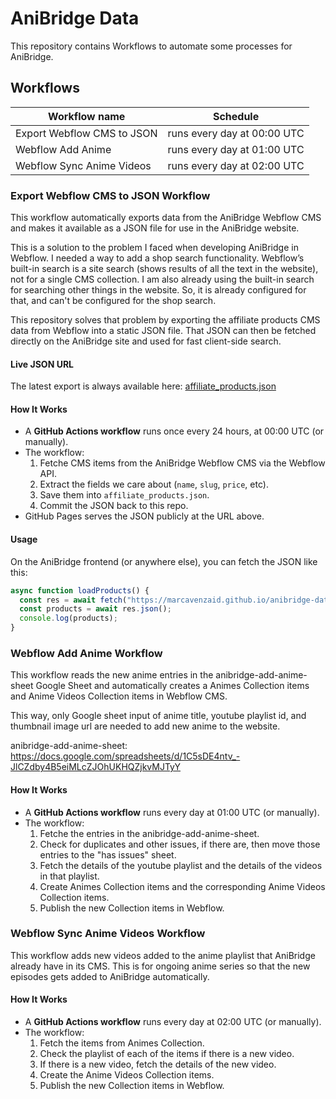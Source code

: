 # AniBridge Data
This repository contains Workflows to automate some processes for AniBridge.

## Workflows
|Workflow name              | Schedule                    |
|---------------------------|-----------------------------|
|Export Webflow CMS to JSON | runs every day at 00:00 UTC |
|Webflow Add Anime          | runs every day at 01:00 UTC |
|Webflow Sync Anime Videos  | runs every day at 02:00 UTC |

### Export Webflow CMS to JSON Workflow
This workflow automatically exports data from the AniBridge Webflow CMS and makes it available as a JSON file for use in the AniBridge website.

This is a solution to the problem I faced when developing AniBridge in Webflow. I needed a way to add a shop search functionality.
Webflow’s built-in search is a site search (shows results of all the text in the website), not for a single CMS collection. I am also already using the built-in search for searching other things in the website. So, it is already configured for that, and can't be configured for the shop search.

This repository solves that problem by exporting the affiliate products CMS data from Webflow into a static JSON file. That JSON can then be fetched directly on the AniBridge site and used for fast client-side search.

#### Live JSON URL
The latest export is always available here: [affiliate_products.json](https://marcavenzaid.github.io/anibridge-data/affiliate_products.json)

#### How It Works
- A **GitHub Actions workflow** runs once every 24 hours, at 00:00 UTC (or manually).
- The workflow:
	1. Fetche CMS items from the AniBridge Webflow CMS via the Webflow API.
	2. Extract the fields we care about (`name`, `slug`, `price`, etc).
	3. Save them into `affiliate_products.json`.
	4. Commit the JSON back to this repo.
- GitHub Pages serves the JSON publicly at the URL above.

#### Usage
On the AniBridge frontend (or anywhere else), you can fetch the JSON like this:
```javascript
async function loadProducts() {
  const res = await fetch("https://marcavenzaid.github.io/anibridge-data/affiliate_products.json");
  const products = await res.json();
  console.log(products);
}
```

### Webflow Add Anime Workflow
This workflow reads the new anime entries in the anibridge-add-anime-sheet Google Sheet and automatically creates a Animes Collection items and Anime Videos Collection items in Webflow CMS.

This way, only Google sheet input of anime title, youtube playlist id, and thumbnail image url are needed to add new anime to the website.

anibridge-add-anime-sheet: https://docs.google.com/spreadsheets/d/1C5sDE4ntv_-JlCZdby4B5eiMLcZJOhUKHQZjkvMJTyY

#### How It Works
- A **GitHub Actions workflow** runs every day at 01:00 UTC (or manually).
- The workflow:
	1. Fetche the entries in the anibridge-add-anime-sheet.
	2. Check for duplicates and other issues, if there are, then move those entries to the "has issues" sheet.
	3. Fetch the details of the youtube playlist and the details of the videos in that playlist.
	4. Create Animes Collection items and the corresponding Anime Videos Collection items.
	5. Publish the new Collection items in Webflow.

### Webflow Sync Anime Videos Workflow
This workflow adds new videos added to the anime playlist that AniBridge already have in its CMS. This is for ongoing anime series so that the new episodes gets added to AniBridge automatically.

#### How It Works
- A **GitHub Actions workflow** runs every day at 02:00 UTC (or manually).
- The workflow:
	1. Fetch the items from Animes Collection.
	2. Check the playlist of each of the items if there is a new video.
	3. If there is a new video, fetch the details of the new video.
	4. Create the Anime Videos Collection items.
	5. Publish the new Collection items in Webflow.